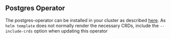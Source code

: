 ## Postgres Operator

The postgres-operator can be installed in your cluster as described [here](https://github.com/zalando/postgres-operator/blob/master/docs/quickstart.md#deployment-options). As ```helm template``` does not normally render the necessary CRDs, include the ```--include-crds``` option when updating this operator